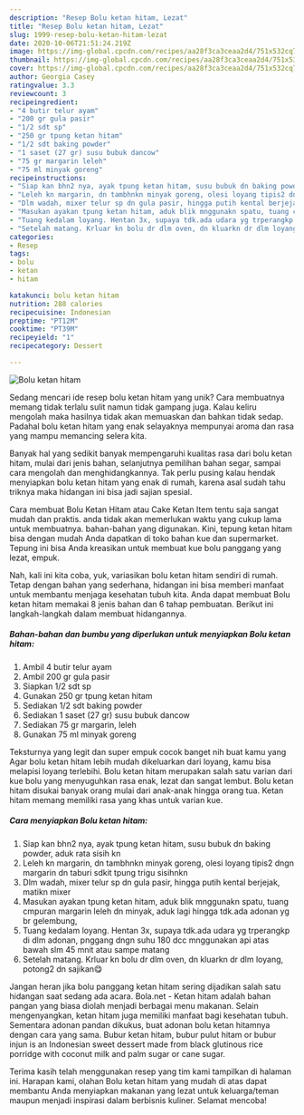 ```yaml
---
description: "Resep Bolu ketan hitam, Lezat"
title: "Resep Bolu ketan hitam, Lezat"
slug: 1999-resep-bolu-ketan-hitam-lezat
date: 2020-10-06T21:51:24.219Z
image: https://img-global.cpcdn.com/recipes/aa28f3ca3ceaa2d4/751x532cq70/bolu-ketan-hitam-foto-resep-utama.jpg
thumbnail: https://img-global.cpcdn.com/recipes/aa28f3ca3ceaa2d4/751x532cq70/bolu-ketan-hitam-foto-resep-utama.jpg
cover: https://img-global.cpcdn.com/recipes/aa28f3ca3ceaa2d4/751x532cq70/bolu-ketan-hitam-foto-resep-utama.jpg
author: Georgia Casey
ratingvalue: 3.3
reviewcount: 3
recipeingredient:
- "4 butir telur ayam"
- "200 gr gula pasir"
- "1/2 sdt sp"
- "250 gr tpung ketan hitam"
- "1/2 sdt baking powder"
- "1 saset (27 gr) susu bubuk dancow"
- "75 gr margarin leleh"
- "75 ml minyak goreng"
recipeinstructions:
- "Siap kan bhn2 nya, ayak tpung ketan hitam, susu bubuk dn baking powder, aduk rata sisih kn"
- "Leleh kn margarin, dn tambhnkn minyak goreng, olesi loyang tipis2 dngn margarin dn taburi sdkit tpung trigu sisihnkn"
- "Dlm wadah, mixer telur sp dn gula pasir, hingga putih kental berjejak, matikn mixer"
- "Masukan ayakan tpung ketan hitam, aduk blik mnggunakn spatu, tuang cmpuran margarin leleh dn minyak, aduk lagi hingga tdk.ada adonan yg br gelembung,"
- "Tuang kedalam loyang. Hentan 3x, supaya tdk.ada udara yg trperangkp di dlm adonan, pnggang dngn suhu 180 dcc mnggunakan api atas bawah slm 45 mnit atau sampe matang"
- "Setelah matang. Krluar kn bolu dr dlm oven, dn kluarkn dr dlm loyang, potong2 dn sajikan😋"
categories:
- Resep
tags:
- bolu
- ketan
- hitam

katakunci: bolu ketan hitam 
nutrition: 288 calories
recipecuisine: Indonesian
preptime: "PT12M"
cooktime: "PT39M"
recipeyield: "1"
recipecategory: Dessert

---
```



![Bolu ketan hitam](https://img-global.cpcdn.com/recipes/aa28f3ca3ceaa2d4/751x532cq70/bolu-ketan-hitam-foto-resep-utama.jpg)

Sedang mencari ide resep bolu ketan hitam yang unik? Cara membuatnya memang tidak terlalu sulit namun tidak gampang juga. Kalau keliru mengolah maka hasilnya tidak akan memuaskan dan bahkan tidak sedap. Padahal bolu ketan hitam yang enak selayaknya mempunyai aroma dan rasa yang mampu memancing selera kita.

Banyak hal yang sedikit banyak mempengaruhi kualitas rasa dari bolu ketan hitam, mulai dari jenis bahan, selanjutnya pemilihan bahan segar, sampai cara mengolah dan menghidangkannya. Tak perlu pusing kalau hendak menyiapkan bolu ketan hitam yang enak di rumah, karena asal sudah tahu triknya maka hidangan ini bisa jadi sajian spesial.

Cara membuat Bolu Ketan Hitam atau Cake Ketan Item tentu saja sangat mudah dan praktis. anda tidak akan memerlukan waktu yang cukup lama untuk membuatnya. bahan-bahan yang digunakan. Kini, tepung ketan hitam bisa dengan mudah Anda dapatkan di toko bahan kue dan supermarket. Tepung ini bisa Anda kreasikan untuk membuat kue bolu panggang yang lezat, empuk.


Nah, kali ini kita coba, yuk, variasikan bolu ketan hitam sendiri di rumah. Tetap dengan bahan yang sederhana, hidangan ini bisa memberi manfaat untuk membantu menjaga kesehatan tubuh kita. Anda dapat membuat Bolu ketan hitam memakai 8 jenis bahan dan 6 tahap pembuatan. Berikut ini langkah-langkah dalam membuat hidangannya.

<!--inarticleads1-->

##### Bahan-bahan dan bumbu yang diperlukan untuk menyiapkan Bolu ketan hitam:

1. Ambil 4 butir telur ayam
1. Ambil 200 gr gula pasir
1. Siapkan 1/2 sdt sp
1. Gunakan 250 gr tpung ketan hitam
1. Sediakan 1/2 sdt baking powder
1. Sediakan 1 saset (27 gr) susu bubuk dancow
1. Sediakan 75 gr margarin, leleh
1. Gunakan 75 ml minyak goreng


Teksturnya yang legit dan super empuk cocok banget nih buat kamu yang Agar bolu ketan hitam lebih mudah dikeluarkan dari loyang, kamu bisa melapisi loyang terlebihi. Bolu ketan hitam merupakan salah satu varian dari kue bolu yang menyuguhkan rasa enak, lezat dan sangat lembut. Bolu ketan hitam disukai banyak orang mulai dari anak-anak hingga orang tua. Ketan hitam memang memiliki rasa yang khas untuk varian kue. 

<!--inarticleads2-->

##### Cara menyiapkan Bolu ketan hitam:

1. Siap kan bhn2 nya, ayak tpung ketan hitam, susu bubuk dn baking powder, aduk rata sisih kn
1. Leleh kn margarin, dn tambhnkn minyak goreng, olesi loyang tipis2 dngn margarin dn taburi sdkit tpung trigu sisihnkn
1. Dlm wadah, mixer telur sp dn gula pasir, hingga putih kental berjejak, matikn mixer
1. Masukan ayakan tpung ketan hitam, aduk blik mnggunakn spatu, tuang cmpuran margarin leleh dn minyak, aduk lagi hingga tdk.ada adonan yg br gelembung,
1. Tuang kedalam loyang. Hentan 3x, supaya tdk.ada udara yg trperangkp di dlm adonan, pnggang dngn suhu 180 dcc mnggunakan api atas bawah slm 45 mnit atau sampe matang
1. Setelah matang. Krluar kn bolu dr dlm oven, dn kluarkn dr dlm loyang, potong2 dn sajikan😋


Jangan heran jika bolu panggang ketan hitam sering dijadikan salah satu hidangan saat sedang ada acara. Bola.net - Ketan hitam adalah bahan pangan yang biasa diolah menjadi berbagai menu makanan. Selain mengenyangkan, ketan hitam juga memiliki manfaat bagi kesehatan tubuh. Sementara adonan pandan dikukus, buat adonan bolu ketan hitamnya dengan cara yang sama. Bubur ketan hitam, bubur pulut hitam or bubur injun is an Indonesian sweet dessert made from black glutinous rice porridge with coconut milk and palm sugar or cane sugar. 

Terima kasih telah menggunakan resep yang tim kami tampilkan di halaman ini. Harapan kami, olahan Bolu ketan hitam yang mudah di atas dapat membantu Anda menyiapkan makanan yang lezat untuk keluarga/teman maupun menjadi inspirasi dalam berbisnis kuliner. Selamat mencoba!
